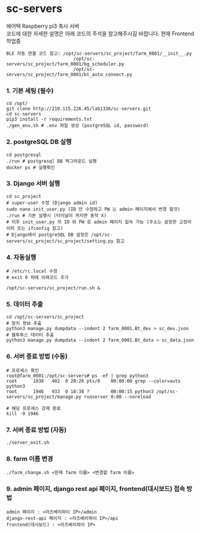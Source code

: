 # sc-servers

에어텍 Raspberry pi3 축사 서버  
코드에 대한 자세한 설명은 아래 코드의 주석을 참고해주시길 바랍니다.
현재 Frontend 작업중


```
BLE 자동 연결 코드 참고: /opt/sc-servers/sc_project/farm_0001/__init__.py   
                         /opt/sc-servers/sc_project/farm_0001/bg_scheduler.py
                         /opt/sc-servers/sc_project/farm_0001/bt_auto_connect.py
```

### 1. 기본 세팅 (필수)

```
cd /opt/
git clone http://210.115.226.45/lab1336/sc-servers.git
cd sc-servers
pip3 install -r requirements.txt
./gen_env.sh # .env 파일 생성 (postgreSQL id, password)
```

### 2. postgreSQL DB 실행
```
cd postgresql
./run # postgresql DB 백그라운드 실행
docker ps # 실행확인

```

### 3. Django 서버 실행
```
cd sc_project
# super-user 수정 (Django admin id)
sudo nano init_user.py (ID 만 수정하고 PW 는 admin 페이지에서 변경 할것)
./run # 기본 실행시 (터미널이 꺼지면 동작 X)
# 이후 init_user.py 의 ID 와 PW 로 admin 페이지 접속 가능 (주소는 설정한 고정아이피 또는 ifconfig 참고)
# Django에서 postgreSQL DB 설정은 /opt/sc-servers/sc_project/sc_project/setting.py 참고
```


### 4. 자동실행

```
# /etc/rc.local 수정
# exit 0 위에 아래코드 추가

/opt/sc-servers/sc_project/run.sh &

```

### 5. 데이터 추출

```
cd /opt/sc-servers/sc_project
# 장치 정보 추출
python3 manage.py dumpdata --indent 2 farm_0001.Bt_dev > sc_dev.json
# 블투투스 데이터 추출
python3 manage.py dumpdata --indent 2 farm_0001.Bt_data > sc_data.json
```

### 6. 서버 종료 방법 (수동)

```
# 프로세스 확인
root@farm_0001:/opt/sc-servers# ps -ef | grep python3
root      1838   402  0 20:26 pts/0    00:00:00 grep --color=auto python3
root      1946   933  0 18:38 ?        00:00:15 python3 /opt/sc-servers/sc_project/manage.py runserver 0:80 --noreload

# 해당 프로세스 강제 종료
kill -9 1946
```

### 7. 서버 종료 방법 (자동)

```
./server_exit.sh
```


### 8. farm 이름 변경

```
./farm_change.sh <현재 farm 이름> <변경할 farm 이름>
```

### 9. admin 페이지, django rest api 페이지, frontend(대시보드) 접속 방법

```
admin 페이지 : <라즈베리파이 IP>/admin
django-rest-api 페이지 : <라즈베리파이 IP>/api
frontend(대시보드) : <라즈베리파이 IP>
```

